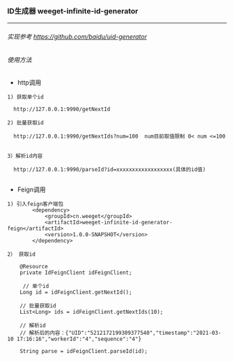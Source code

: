### ID生成器 weeget-infinite-id-generator
---

###### 实现参考 https://github.com/baidu/uid-generator


###### 使用方法

* http调用
```
1) 获取单个id

  http://127.0.0.1:9990/getNextId

2) 批量获取id 

  http://127.0.0.1:9990/getNextIds?num=100  num目前取值限制 0< num <=100


3）解析id内容

  http://127.0.0.1:9990/parseId?id=xxxxxxxxxxxxxxxxxx(具体的id值)
    

```

* Feign调用
``` 
1) 引入feign客户端包
        <dependency>
            <groupId>cn.weeget</groupId>
            <artifactId>weeget-infinite-id-generator-feign</artifactId>
            <version>1.0.0-SNAPSHOT</version>
        </dependency>

2） 获取id

    @Resource
    private IdFeignClient idFeignClient;
    
     // 单个id
    Long id = idFeignClient.getNextId();

    // 批量获取id
    List<Long> ids = idFeignClient.getNextIds(10);

    // 解析id
    // 解析后的内容：{"UID":"5212172199309377540","timestamp":"2021-03-10 17:16:16","workerId":"4","sequence":"4"}
    
    String parse = idFeignClient.parseId(id);
             

```